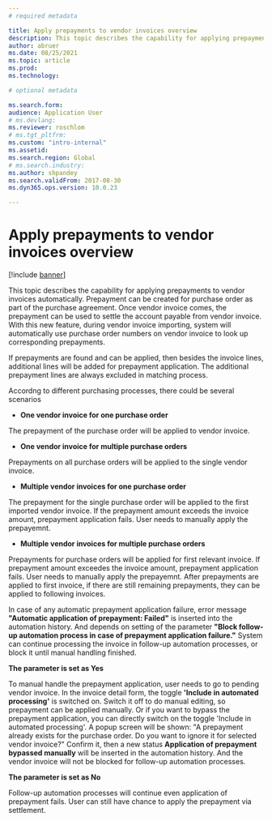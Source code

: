 ```yaml
---
# required metadata

title: Apply prepayments to vendor invoices overview
description: This topic describes the capability for applying prepayments to vendor invoices automatically. 
author: abruer
ms.date: 08/25/2021
ms.topic: article
ms.prod: 
ms.technology: 

# optional metadata

ms.search.form:  
audience: Application User
# ms.devlang: 
ms.reviewer: roschlom
# ms.tgt_pltfrm: 
ms.custom: "intro-internal"
ms.assetid: 
ms.search.region: Global
# ms.search.industry: 
ms.author: shpandey
ms.search.validFrom: 2017-08-30
ms.dyn365.ops.version: 10.0.23

---
```


# Apply prepayments to vendor invoices overview

[!include [banner](../includes/banner.md)]


This topic describes the capability for applying prepayments to vendor invoices automatically. Prepayment can be created for purchase order as part of the purchase agreement. Once vendor invoice comes, the prepayment can be used to settle the account payable from vendor invoice. With this new feature, during vendor invoice importing, system will automatically use purchase order numbers on vendor invoice to look up corresponding prepayments.

If prepayments are found and can be applied, then besides the invoice lines, additional lines will be added for prepayment application. The additional prepayment lines are always excluded in matching process.

Accordng to different purchasing processes, there could be several scenarios

- **One vendor invoice for one purchase order**

The prepayment of the purchase order will be applied to vendor invoice.

- **One vendor invoice for multiple purchase orders**

Prepayments on all purchase orders will be applied to the single vendor invoice.

- **Multiple vendor invoices for one purchase order**

The prepayment for the single purchase order will be applied to the first imported vendor invoice. If the prepayment amount exceeds the invoice amount, prepayment application fails. User needs to manually apply the prepayemnt. 

- **Multiple vendor invoices for multiple purchase orders**

Prepayments for purchase orders will be applied for first relevant invoice. If prepayment amount exceedes the invoice amount, prepayment application fails. User needs to manually apply the prepayemnt. After prepayments are applied to first invoice, if there are still  remaining prepayments, they can be applied to following invoices.

In case of any automatic prepayment application failure, error message **"Automatic application of prepayment: Failed"** is inserted into the automation history. And depends on setting of the parameter **"Block follow-up automation process in case of prepayment application failure."** System can continue processing the invoice in follow-up automation processes, or block it until manual handling finished.

**The parameter is set as Yes** 

To manual handle the prepayment application, user needs to go to pending vendor invoice. In the invoice detail form, the toggle **'Include in automated processing'** is switched on. Switch it off to do manual editing, so prepayment can be applied manually. Or if you want to bypass the prepayment application, you can directly switch on the toggle 'Include in automated processing'. A popup screen will be shown: "A prepayment already exists for the purchase order. Do you want to ignore it for selected vendor invoice?" Confirm it, then a new status **Application of prepayment bypassed manually** will be inserted in the automation history. And the vendor invoice will not be blocked for follow-up automation processes.

**The parameter is set as No** 

Follow-up automation processes will continue even application of prepayment fails. User can still have chance to apply the prepayment via settlement.
